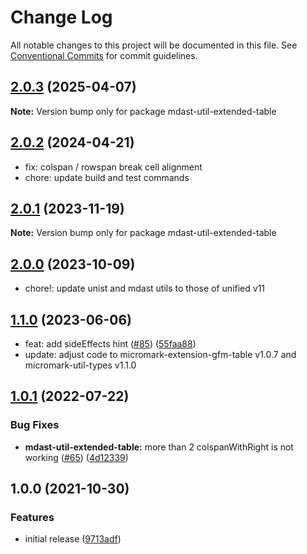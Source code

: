 # Change Log

All notable changes to this project will be documented in this file.
See [Conventional Commits](https://conventionalcommits.org) for commit guidelines.

## [2.0.3](https://github.com/wataru-chocola/remark-extended-table/compare/mdast-util-extended-table@2.0.2...mdast-util-extended-table@2.0.3) (2025-04-07)

**Note:** Version bump only for package mdast-util-extended-table






## [2.0.2](https://github.com/wataru-chocola/remark-extended-table/compare/mdast-util-extended-table@2.0.1...mdast-util-extended-table@2.0.2) (2024-04-21)

* fix: colspan / rowspan break cell alignment
* chore: update build and test commands

## [2.0.1](https://github.com/wataru-chocola/remark-extended-table/compare/mdast-util-extended-table@2.0.0...mdast-util-extended-table@2.0.1) (2023-11-19)

**Note:** Version bump only for package mdast-util-extended-table





## [2.0.0](https://github.com/wataru-chocola/remark-extended-table/compare/mdast-util-extended-table@1.1.0...mdast-util-extended-table@2.0.0) (2023-10-09)


* chore!: update unist and mdast utils to those of unified v11


## [1.1.0](https://github.com/wataru-chocola/remark-extended-table/compare/mdast-util-extended-table@1.0.1...mdast-util-extended-table@1.1.0) (2023-06-06)

* feat: add sideEffects hint ([#85](https://github.com/wataru-chocola/remark-extended-table/issues/85)) ([55faa88](https://github.com/wataru-chocola/remark-extended-table/commit/55faa88df70c8b0f6e8fbae8a65cd3e51d299d54))
* update: adjust code to micromark-extension-gfm-table v1.0.7 and micromark-util-types v1.1.0



## [1.0.1](https://github.com/wataru-chocola/remark-extended-table/compare/mdast-util-extended-table@1.0.0...mdast-util-extended-table@1.0.1) (2022-07-22)


### Bug Fixes

* **mdast-util-extended-table:** more than 2 colspanWithRight is not working ([#65](https://github.com/wataru-chocola/remark-extended-table/issues/65)) ([4d12339](https://github.com/wataru-chocola/remark-extended-table/commit/4d12339077bc48e5b65728a81298aeeafc053fb5))





## 1.0.0 (2021-10-30)


### Features

* initial release ([9713adf](https://github.com/wataru-chocola/remark-extended-table/commit/9713adfe243fa6d90081024e2e226c275ecdae1f))
